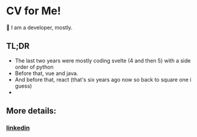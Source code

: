 # CV for Me!
👋 I am a developer, mostly. 

## TL;DR 
- The last two years were mostly coding svelte (4 and then 5) with a side order of python
- Before that, vue and java.
- And before that, react (that's six years ago now so back to square one i guess)
- 

## More details: 
### [linkedin](https://www.linkedin.com/in/erik-samuel-wiborg/)
